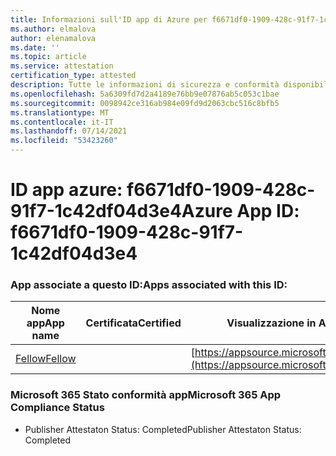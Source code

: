 ```yaml
---
title: Informazioni sull'ID app di Azure per f6671df0-1909-428c-91f7-1c42df04d3e4
ms.author: elmalova
author: elenamalova
ms.date: ''
ms.topic: article
ms.service: attestation
certification_type: attested
description: Tutte le informazioni di sicurezza e conformità disponibili per f6671df0-1909-428c-91f7-1c42df04d3e4.
ms.openlocfilehash: 5a6309fd7d2a4189e76bb9e07876ab5c053c1bae
ms.sourcegitcommit: 0098942ce316ab984e09fd9d2063cbc516c8bfb5
ms.translationtype: MT
ms.contentlocale: it-IT
ms.lasthandoff: 07/14/2021
ms.locfileid: "53423260"
---
```

# <a name="azure-app-id-f6671df0-1909-428c-91f7-1c42df04d3e4"></a><span data-ttu-id="ca087-103">ID app azure: f6671df0-1909-428c-91f7-1c42df04d3e4</span><span class="sxs-lookup"><span data-stu-id="ca087-103">Azure App ID: f6671df0-1909-428c-91f7-1c42df04d3e4</span></span>


### <a name="apps-associated-with-this-id"></a><span data-ttu-id="ca087-104">App associate a questo ID:</span><span class="sxs-lookup"><span data-stu-id="ca087-104">Apps associated with this ID:</span></span>
| <span data-ttu-id="ca087-105">**Nome app**</span><span class="sxs-lookup"><span data-stu-id="ca087-105">**App name**</span></span> | <span data-ttu-id="ca087-106">**Certificata**</span><span class="sxs-lookup"><span data-stu-id="ca087-106">**Certified**</span></span> | <span data-ttu-id="ca087-107">**Visualizzazione in AppSource**</span><span class="sxs-lookup"><span data-stu-id="ca087-107">**View in AppSource**</span></span> |
|-|-|-|
| [<span data-ttu-id="ca087-108">Fellow</span><span class="sxs-lookup"><span data-stu-id="ca087-108">Fellow</span></span>](https://docs.microsoft.com/en-us/microsoft-365-app-certification/forward/WA200002576) |  | [https://appsource.microsoft.com/product/office/WA200002576](https://appsource.microsoft.com/product/office/WA200002576) |

### <a name="microsoft-365-app-compliance-status"></a><span data-ttu-id="ca087-109">Microsoft 365 Stato conformità app</span><span class="sxs-lookup"><span data-stu-id="ca087-109">Microsoft 365 App Compliance Status</span></span>
- <span data-ttu-id="ca087-110">Publisher Attestaton Status: Completed</span><span class="sxs-lookup"><span data-stu-id="ca087-110">Publisher Attestaton Status: Completed</span></span>
